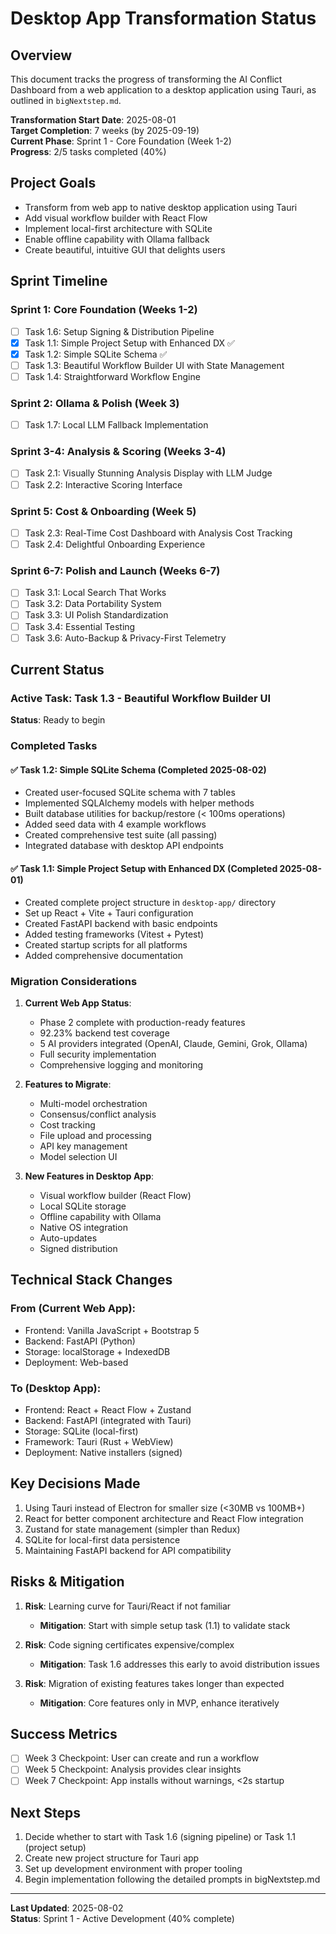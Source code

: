 # Desktop App Transformation Status

## Overview
This document tracks the progress of transforming the AI Conflict Dashboard from a web application to a desktop application using Tauri, as outlined in `bigNextstep.md`.

**Transformation Start Date**: 2025-08-01  
**Target Completion**: 7 weeks (by 2025-09-19)  
**Current Phase**: Sprint 1 - Core Foundation (Week 1-2)  
**Progress**: 2/5 tasks completed (40%)

## Project Goals
- Transform from web app to native desktop application using Tauri
- Add visual workflow builder with React Flow
- Implement local-first architecture with SQLite
- Enable offline capability with Ollama fallback
- Create beautiful, intuitive GUI that delights users

## Sprint Timeline

### Sprint 1: Core Foundation (Weeks 1-2)
- [ ] Task 1.6: Setup Signing & Distribution Pipeline
- [x] Task 1.1: Simple Project Setup with Enhanced DX ✅
- [x] Task 1.2: Simple SQLite Schema ✅
- [ ] Task 1.3: Beautiful Workflow Builder UI with State Management
- [ ] Task 1.4: Straightforward Workflow Engine

### Sprint 2: Ollama & Polish (Week 3)
- [ ] Task 1.7: Local LLM Fallback Implementation

### Sprint 3-4: Analysis & Scoring (Weeks 3-4)
- [ ] Task 2.1: Visually Stunning Analysis Display with LLM Judge
- [ ] Task 2.2: Interactive Scoring Interface

### Sprint 5: Cost & Onboarding (Week 5)
- [ ] Task 2.3: Real-Time Cost Dashboard with Analysis Cost Tracking
- [ ] Task 2.4: Delightful Onboarding Experience

### Sprint 6-7: Polish and Launch (Weeks 6-7)
- [ ] Task 3.1: Local Search That Works
- [ ] Task 3.2: Data Portability System
- [ ] Task 3.3: UI Polish Standardization
- [ ] Task 3.4: Essential Testing
- [ ] Task 3.6: Auto-Backup & Privacy-First Telemetry

## Current Status

### Active Task: Task 1.3 - Beautiful Workflow Builder UI
**Status**: Ready to begin

### Completed Tasks

#### ✅ Task 1.2: Simple SQLite Schema (Completed 2025-08-02)
- Created user-focused SQLite schema with 7 tables
- Implemented SQLAlchemy models with helper methods
- Built database utilities for backup/restore (< 100ms operations)
- Added seed data with 4 example workflows
- Created comprehensive test suite (all passing)
- Integrated database with desktop API endpoints

#### ✅ Task 1.1: Simple Project Setup with Enhanced DX (Completed 2025-08-01)
- Created complete project structure in `desktop-app/` directory
- Set up React + Vite + Tauri configuration
- Created FastAPI backend with basic endpoints
- Added testing frameworks (Vitest + Pytest)
- Created startup scripts for all platforms
- Added comprehensive documentation

### Migration Considerations
1. **Current Web App Status**:
   - Phase 2 complete with production-ready features
   - 92.23% backend test coverage
   - 5 AI providers integrated (OpenAI, Claude, Gemini, Grok, Ollama)
   - Full security implementation
   - Comprehensive logging and monitoring

2. **Features to Migrate**:
   - Multi-model orchestration
   - Consensus/conflict analysis
   - Cost tracking
   - File upload and processing
   - API key management
   - Model selection UI

3. **New Features in Desktop App**:
   - Visual workflow builder (React Flow)
   - Local SQLite storage
   - Offline capability with Ollama
   - Native OS integration
   - Auto-updates
   - Signed distribution

## Technical Stack Changes

### From (Current Web App):
- Frontend: Vanilla JavaScript + Bootstrap 5
- Backend: FastAPI (Python)
- Storage: localStorage + IndexedDB
- Deployment: Web-based

### To (Desktop App):
- Frontend: React + React Flow + Zustand
- Backend: FastAPI (integrated with Tauri)
- Storage: SQLite (local-first)
- Framework: Tauri (Rust + WebView)
- Deployment: Native installers (signed)

## Key Decisions Made
1. Using Tauri instead of Electron for smaller size (<30MB vs 100MB+)
2. React for better component architecture and React Flow integration
3. Zustand for state management (simpler than Redux)
4. SQLite for local-first data persistence
5. Maintaining FastAPI backend for API compatibility

## Risks & Mitigation
1. **Risk**: Learning curve for Tauri/React if not familiar
   - **Mitigation**: Start with simple setup task (1.1) to validate stack

2. **Risk**: Code signing certificates expensive/complex
   - **Mitigation**: Task 1.6 addresses this early to avoid distribution issues

3. **Risk**: Migration of existing features takes longer than expected
   - **Mitigation**: Core features only in MVP, enhance iteratively

## Success Metrics
- [ ] Week 3 Checkpoint: User can create and run a workflow
- [ ] Week 5 Checkpoint: Analysis provides clear insights
- [ ] Week 7 Checkpoint: App installs without warnings, <2s startup

## Next Steps
1. Decide whether to start with Task 1.6 (signing pipeline) or Task 1.1 (project setup)
2. Create new project structure for Tauri app
3. Set up development environment with proper tooling
4. Begin implementation following the detailed prompts in bigNextstep.md

---

**Last Updated**: 2025-08-02  
**Status**: Sprint 1 - Active Development (40% complete)